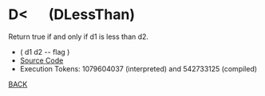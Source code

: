 # D&lt; &emsp; (DLessThan)
Return true if and only if d1 is less than d2.
* ( d1 d2 -- flag )
* [Source Code](../words/double/DLessThan.cs)
* Execution Tokens: 1079604037 (interpreted) and 542733125 (compiled)


[BACK](builtins.md#DLessThan)
